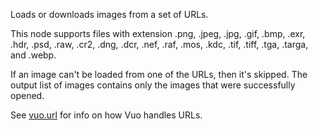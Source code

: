 Loads or downloads images from a set of URLs.

This node supports files with extension .png, .jpeg, .jpg, .gif, .bmp, .exr, .hdr, .psd, .raw, .cr2, .dng, .dcr, .nef, .raf, .mos, .kdc, .tif, .tiff, .tga, .targa, and .webp.

If an image can't be loaded from one of the URLs, then it's skipped. The output list of images contains only the images that were successfully opened.

See [vuo.url](vuo-nodeset://vuo.url) for info on how Vuo handles URLs.
